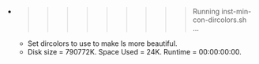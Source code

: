 * >>>>>>>>> Running inst-min-con-dircolors.sh ...
  * Set dircolors to use  to make ls more beautiful.
  * Disk size = 790772K. Space Used = 24K. Runtime = 00:00:00:00.
